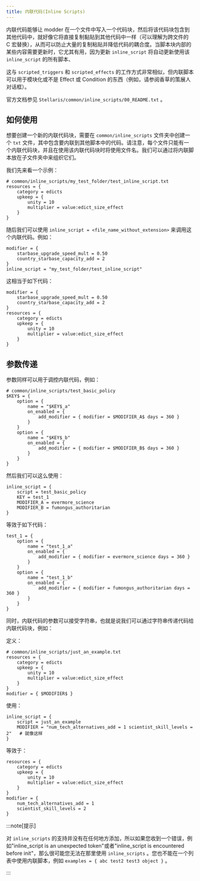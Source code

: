 ```yaml
---
title: 内联代码(Inline Scripts)
---
```


内联代码能够让 modder 在一个文件中写入一个代码块，然后将该代码块包含到其他代码中，就好像它将直接复制黏贴到其他代码中一样（可以理解为跨文件的 C 宏替换），从而可以防止大量的复制粘贴并降低代码的耦合度。当脚本块内部的某些内容需要更新时，它尤其有用，因为更新 `inline_script` 将自动更新使用该 `inline_script` 的所有脚本、

这与 `scripted_triggers` 和 `scripted_effects` 的工作方式非常相似，但内联脚本可以用于模块化或不是 Effect 或 Condition 的东西（例如，请参阅香草的策展人对话框）。

官方文档参见 `Stellaris/common/inline_scripts/00_README.txt` 。

## 如何使用

想要创建一个新的内联代码块，需要在 `common/inline_scripts` 文件夹中创建一个 `txt` 文件，其中包含要内联到其他脚本中的代码。请注意，每个文件只能有一个内联代码块，并且在使用该内联代码块时将使用文件名。我们可以通过将内联脚本放在子文件夹中来组织它们。

我们先来看一个示例：

```pdx
# common/inline_scripts/my_test_folder/test_inline_script.txt
resources = {
    category = edicts
    upkeep = {
        unity = 10
        multiplier = value:edict_size_effect
    }
}
```

随后我们可以使用 `inline_script = <file_name_without_extension>` 来调用这个内联代码。例如：

```pdx
modifier = {
    starbase_upgrade_speed_mult = 0.50
    country_starbase_capacity_add = 2
}
inline_script = "my_test_folder/test_inline_script"
```

这相当于如下代码：

```pdx
modifier = {
    starbase_upgrade_speed_mult = 0.50
    country_starbase_capacity_add = 2
}
resources = {
    category = edicts
    upkeep = {
        unity = 10
        multiplier = value:edict_size_effect
    }
}
```

## 参数传递

参数同样可以用于调控内联代码，例如：

```pdx
# common/inline_scripts/test_basic_policy
$KEY$ = {
    option = {
        name = "$KEY$_a"
        on_enabled = {
            add_modifier = { modifier = $MODIFIER_A$ days = 360 }
        }
    }
    option = {
        name = "$KEY$_b"
        on_enabled = {
            add_modifier = { modifier = $MODIFIER_B$ days = 360 }
        }
    }
}
```

然后我们可以这么使用：

```pdx
inline_script = {
    script = test_basic_policy
    KEY = test_1
    MODIFIER_A = evermore_science
    MODIFIER_B = fumongus_authoritarian
}
```

等效于如下代码：

```pdx
test_1 = {
    option = {
        name = "test_1_a"
        on_enabled = {
            add_modifier = { modifier = evermore_science days = 360 }
        }
    }
    option = {
        name = "test_1_b"
        on_enabled = {
            add_modifier = { modifier = fumongus_authoritarian days = 360 }
        }
    }
}
```

同时，内联代码的参数可以接受字符串，也就是说我们可以通过字符串传递代码给内联代码块，例如：

定义：

```pdx
# common/inline_scripts/just_an_example.txt
resources = {
    category = edicts
    upkeep = {
        unity = 10
        multiplier = value:edict_size_effect
    }
}
modifier = { $MODIFIER$ }
```

使用：

```pdx
inline_script = {
    script = just_an_example
    MODIFIER = "num_tech_alternatives_add = 1 scientist_skill_levels = 2"   # 就像这样
}
```

等效于：

```pdx
resources = {
    category = edicts
    upkeep = {
        unity = 10
        multiplier = value:edict_size_effect
    }
}
modifier = {
    num_tech_alternatives_add = 1
    scientist_skill_levels = 2
}
```

:::note[提示]

对 `inline_scripts` 的支持并没有在任何地方添加，所以如果您收到一个错误，例如"inline_script is an unexpected token"或者"inline_script is encountered before init"，那么很可能您无法在那里使用 `inline_scripts` 。您也不能在一个列表中使用内联脚本，例如 `examples = { abc test2 test3 object }` 。

:::
